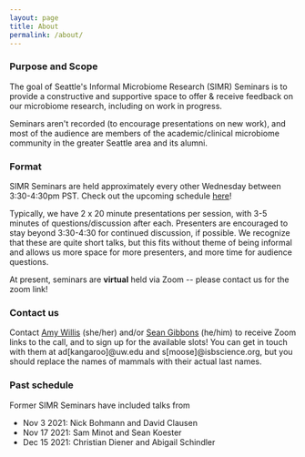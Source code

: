 ```yaml
---
layout: page
title: About
permalink: /about/
---
```


### Purpose and Scope

The goal of Seattle's Informal Microbiome Research (SIMR) Seminars is to provide a constructive and supportive space to offer & receive feedback on our microbiome research, including on work in progress.

Seminars aren't recorded (to encourage presentations on new work), and most of the audience are members of the academic/clinical microbiome community in the greater Seattle area and its alumni.

### Format

SIMR Seminars are held approximately every other Wednesday between 3:30-4:30pm PST. Check out the upcoming schedule [here](https://simr-seminars.github.io/)!

Typically, we have 2 x 20 minute presentations per session, with 3-5 minutes of questions/discussion after each. Presenters are encouraged to stay beyond 3:30-4:30 for continued discussion, if possible. We recognize that these are quite short talks, but this fits without theme of being informal and allows us more space for more presenters, and more time for audience questions.

At present, seminars are **virtual** held via Zoom -- please contact us for the zoom link!

### Contact us

Contact [Amy Willis](http://statisticaldiversitylab.com/) (she/her) and/or [Sean Gibbons](https://gibbons.isbscience.org/) (he/him) to receive Zoom links to the call, and to sign up for the available slots! You can get in touch with them at ad[kangaroo]@uw.edu and s[moose]@isbscience.org, but you should replace the names of mammals with their actual last names.

### Past schedule

Former SIMR Seminars have included talks from

- Nov 3 2021: Nick Bohmann and David Clausen
- Nov 17 2021: Sam Minot and Sean Koester
- Dec 15 2021: Christian Diener and Abigail Schindler

